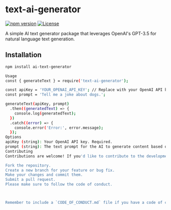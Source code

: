 # text-ai-generator

[![npm version](https://img.shields.io/npm/v/text-ai-generator.svg)](https://www.npmjs.com/package/text-ai-generator)
[![License](https://img.shields.io/badge/license-MIT-blue.svg)](https://opensource.org/licenses/MIT)

A simple AI text generator package that leverages OpenAI's GPT-3.5 for natural language text generation.

## Installation

```bash
npm install ai-text-generator

Usage
const { generateText } = require('text-ai-generator');

const apiKey = 'YOUR_OPENAI_API_KEY'; // Replace with your OpenAI API key
const prompt = 'Tell me a joke about dogs.';

generateText(apiKey, prompt)
  .then((generatedText) => {
    console.log(generatedText);
  })
  .catch((error) => {
    console.error('Error:', error.message);
  });
Options
apiKey (string): Your OpenAI API key. Required.
prompt (string): The text prompt for the AI to generate content based on.
Contributing
Contributions are welcome! If you'd like to contribute to the development of this package, please follow these steps:

Fork the repository.
Create a new branch for your feature or bug fix.
Make your changes and commit them.
Submit a pull request.
Please make sure to follow the code of conduct.



Remember to include a `CODE_OF_CONDUCT.md` file if you have a code of conduct for contributors, and make sure your license file (`LICENSE`) includes the terms under which you're releasing your software. Additionally, replace the placeholder text with your actual information.
